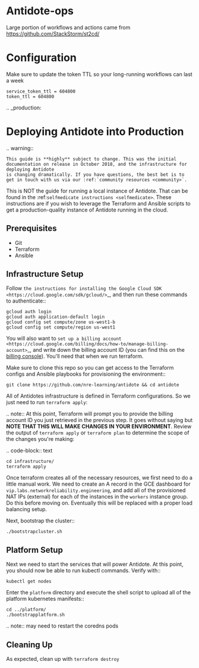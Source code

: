 # Antidote-ops

Large portion of workflows and actions came from https://github.com/StackStorm/st2cd/

# Configuration

Make sure to update the token TTL so your long-running workflows can last a week

```
service_token_ttl = 604800
token_ttl = 604800
```



.. _production:

Deploying Antidote into Production
==================================

.. warning::

    This guide is **highly** subject to change. This was the initial documentation on release in October 2018, and the infrastructure for deploying Antidote
    is changing dramatically. If you have questions, the best bet is to get in touch with us via our :ref:`community resources <community>`.

This is NOT the guide for running a local instance of Antidote. That can be found in the :ref:`selfmedicate instructions <selfmedicate>`. These instructions are if you wish to leverage the Terraform and Ansible scripts to get a production-quality instance of Antidote running in the cloud.

Prerequisites
-------------

- Git
- Terraform
- Ansible

Infrastructure Setup
--------------------

Follow `the instructions for installing the Google Cloud SDK <https://cloud.google.com/sdk/gcloud/>`_, and then run these commands to authenticate::

    gcloud auth login
    gcloud auth application-default login
    gcloud config set compute/zone us-west1-b
    gcloud config set compute/region us-west1

You will also want to `set up a billing account <https://cloud.google.com/billing/docs/how-to/manage-billing-account>`_, and write down the billing account ID (you can find this on the [billing console](https://console.cloud.google.com/billing)). You'll need that when we run terraform.

Make sure to clone this repo so you can get access to the Terraform configs and Ansible playbooks for provisioning the environment::

    git clone https://github.com/nre-learning/antidote && cd antidote

All of Antidotes infrastructure is defined in Terraform configurations. So we just need to run `terraform apply`:

.. note::  At this point, Terraform will prompt you to provide the billing account ID you just retrieved in the previous step. It goes without saying but **NOTE THAT THIS WILL MAKE CHANGES IN YOUR ENVIRONMENT**. Review the output of `terraform apply` or `terraform plan` to determine the scope of the changes you're making:

.. code-block:: text

    cd infrastructure/
    terraform apply

Once terraform creates all of the necessary resources, we first need to do a little manual work. We need to create an A record in
the GCE dashboard for `vip.labs.networkreliability.engineering`, and add all of the provisioned NAT IPs (external) for each of the
instances in the `workers` instance group. Do this before moving on. Eventually this will be replaced with a proper load balancing setup.

Next, bootstrap the cluster::

    ./bootstrapcluster.sh


Platform Setup
----------------------------------

Next we need to start the services that will power Antidote. At this point, you should now be able to run kubectl commands. Verify with::

    kubectl get nodes

Enter the `platform` directory and execute the shell script to upload all of the platform kubernetes manifests::

    cd ../platform/
    ./bootstrapplatform.sh

.. note::  may need to restart the coredns pods


Cleaning Up
----------------------------------

As expected, clean up with `terraform destroy`


